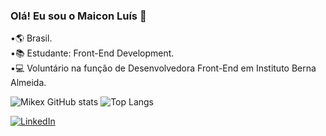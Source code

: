 ### Olá! Eu sou o Maicon Luís 👋
•🌎 Brasil.<br>
•📚 Estudante: Front-End Development.<br>
•💻 Voluntário na função de Desenvolvedora Front-End em Instituto Berna Almeida.

![Mikex GitHub stats](https://github-readme-stats.vercel.app/api?username=Mikex00001&show_icons=true&theme=tokyonight)
![Top Langs](https://github-readme-stats.vercel.app/api/top-langs/?username=Mikex00001&layout=compact)

[![LinkedIn](https://img.shields.io/badge/LinkedIn-0077B5?style=for-the-badge&logo=linkedin&logoColor=white)](https://www.linkedin.com/in/maicon-luis-b63670271/)

